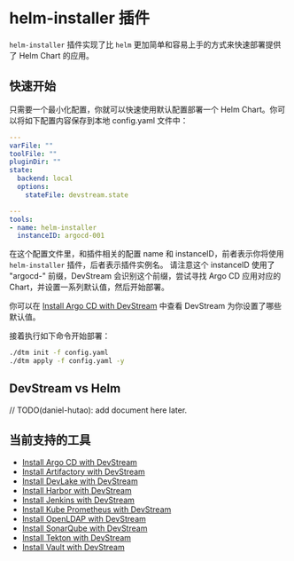 # helm-installer 插件

`helm-installer` 插件实现了比 `helm` 更加简单和容易上手的方式来快速部署提供了 Helm Chart 的应用。

## 快速开始

只需要一个最小化配置，你就可以快速使用默认配置部署一个 Helm Chart。你可以将如下配置内容保存到本地 config.yaml 文件中：

```yaml
---
varFile: ""
toolFile: ""
pluginDir: ""
state:
  backend: local
  options:
    stateFile: devstream.state

---
tools:
- name: helm-installer
  instanceID: argocd-001
```

在这个配置文件里，和插件相关的配置 name 和 instanceID，前者表示你将使用 `helm-installer` 插件，后者表示插件实例名。
请注意这个 instanceID 使用了 "argocd-" 前缀，DevStream 会识别这个前缀，尝试寻找 Argo CD 应用对应的 Chart，并设置一系列默认值，然后开始部署。

你可以在 [Install Argo CD with DevStream](./argocd.zh.md) 中查看 DevStream 为你设置了哪些默认值。

接着执行如下命令开始部署：

```sh
./dtm init -f config.yaml
./dtm apply -f config.yaml -y
```

## DevStream vs Helm

// TODO(daniel-hutao): add document here later.

## 当前支持的工具

- [Install Argo CD with DevStream](./argocd.zh.md)
- [Install Artifactory with DevStream](./artifactory.zh.md)
- [Install DevLake with DevStream](./devlake.zh.md)
- [Install Harbor with DevStream](./harbor.zh.md)
- [Install Jenkins with DevStream](./jenkins.zh.md)
- [Install Kube Prometheus with DevStream](./kube-prometheus.zh.md)
- [Install OpenLDAP with DevStream](./openldap.zh.md)
- [Install SonarQube with DevStream](./sonarqube.zh.md)
- [Install Tekton with DevStream](./tekton.zh.md)
- [Install Vault with DevStream](./vault.zh.md)
